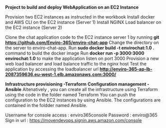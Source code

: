 **Project to build and deploy  WebApplication on an EC2 Instance**

Provision two EC2 instances as instructed in the workbook
Install docker and AWS CLI on the EC2 instance (Server 1)
Install NGINX Load balancer on the EC2 instance (Server 2)

Clone the chat application code to the EC2 instance server 1 by running  **git https://github.com/Enviro-365/enviro-chat-app**
Change the directory on the server to enviro-chat-app.
Run **sudo docker build -t envirochat:1.0 .** command to build the docker image
Run  **docker run -p 3000:3000 envirochat:1.0** to make the application listen on port 3000
Provision a new web load balancer and load balance traffic to the nginx host
Test the application by accessing the loadbalancer url **http://enviro-365-ap-lb-2087359636.eu-west-1.elb.amazonaws.com:3000/**

**Infrastructure provisioning -Terraform**
**Configuration management -Ansible**
Altenatively , you can create all the infrastructure using Terraform using the code in the folder named Terraform
You can push the configuration to the EC2 instances by using Ansible. The configurations are contained in the foldder named Ansible.

Username for console access : enviro365console
Password : enviro@365
Sign in url : https://movendevops.signin.aws.amazon.com/console
